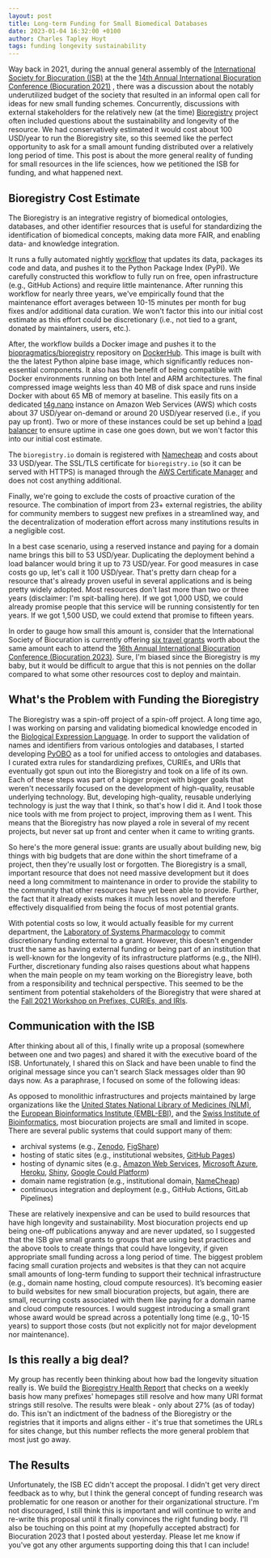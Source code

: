 ```yaml
---
layout: post
title: Long-term Funding for Small Biomedical Databases
date: 2023-01-04 16:32:00 +0100
author: Charles Tapley Hoyt
tags: funding longevity sustainability
---
```


Way back in 2021, during the annual general assembly of
the [International Society for Biocuration (ISB)](https://www.biocuration.org) at the
the [14th Annual International Biocuration Conference (Biocuration 2021)](https://www.biocuration.org/14th-annual-biocuration-conference-virtual/)
,
there was a discussion about the notably underutilized budget of the society that resulted in an informal open call for
ideas for new small funding schemes. Concurrently, discussions with external stakeholders for the relatively new
(at the time) [Bioregistry](https://bioregistry.io) project often included questions about the sustainability and
longevity of the resource. We had conservatively estimated it would cost about 100 USD/year to run the
Bioregistry site, so this seemed like the perfect opportunity to ask for a small amount funding distributed over a
relatively long period of time. This post is about the more general reality of funding for small resources in the life
sciences, how we petitioned the ISB for funding, and what happened next.

## Bioregistry Cost Estimate

The Bioregistry is an integrative registry of biomedical ontologies, databases, and other identifier resources that
is useful for standardizing the identification of biomedical concepts, making data more FAIR, and enabling data-
and knowledge integration.

It runs a fully automated nightly [workflow](https://github.com/biopragmatics/bioregistry/actions/workflows/update.yml)
that updates its data, packages its code and data, and pushes it to the Python Package Index (PyPI). We carefully
constructed this workflow to fully run on free, open infrastructure (e.g., GitHub Actions) and require little
maintenance. After running this workflow for nearly three years, we've empirically found that the maintenance effort
averages between 10-15 minutes per month for bug fixes and/or additional data curation. We won't factor this into our
initial cost estimate as this effort could be discretionary (i.e., not tied to a grant, donated by maintainers, users,
etc.).

After, the workflow builds a Docker image
and pushes it to the [biopragmatics/bioregistry](https://hub.docker.com/r/biopragmatics/bioregistry) repository
on [DockerHub](https://hub.docker.com). This image is built with the the latest Python alpine base image, which
significantly reduces non-essential components. It also has the benefit of being compatible with Docker environments
running on both Intel and ARM architectures. The final compressed image weights less than 40 MB of disk space and
runs inside Docker with about 65 MB of memory at baseline. This easily fits on a dedicated
[t4g.nano](https://aws.amazon.com/ec2/instance-types/t4/) instance on Amazon Web Services (AWS) which
costs about 37 USD/year on-demand or around 20 USD/year reserved (i.e., if you pay up front). Two or more of these
instances could be set up behind a [load balancer](https://aws.amazon.com/what-is/load-balancing/) to ensure uptime in
case one goes down, but we won't factor this into our initial cost estimate.

The `bioregistry.io` domain is registered with [Namecheap](https://www.namecheap.com) and costs about
33 USD/year. The SSL/TLS certificate for `bioregistry.io` (so it can be served with HTTPS) is managed through the
[AWS Certificate Manager](https://aws.amazon.com/certificate-manager/) and does not cost anything additional.

Finally, we're going to exclude the costs of proactive curation of the resource. The combination of import from
23+ external registries, the ability for community members to suggest new prefixes in a streamlined way, and the
decentralization of moderation effort across many institutions results in a negligible cost.

In a best case scenario, using a reserved instance and paying for a domain name brings this bill to 53 USD/year.
Duplicating the deployment behind a load balancer would bring it up to 73 USD/year. For good measures in case costs go
up, let's call it 100 USD/year. That's pretty darn cheap for a resource that's already proven useful in several
applications and is being pretty widely adopted. Most resources don't last more than two or three years (disclaimer: I'm
spit-balling here). If we got 1,000 USD, we could already promise people that this service will be running consistently
for ten years. If we got 1,500 USD, we could extend that promise to fifteen years.

In order to gauge how small this amount is, consider that the International Society of Biocuration
is currently offering [six travel grants](https://www.biocuration.org/travel-fellowship/) worth about the same amount
each to attend
the [16th Annual International Biocuration Conference (Biocuration 2023)](https://biocuration2023.github.io/).
Sure, I'm biased since the Bioregistry is my baby, but it would be difficult to argue that this is not pennies on the
dollar compared to what some other resources cost to deploy and maintain.

## What's the Problem with Funding the Bioregistry

The Bioregistry was a spin-off project of a spin-off project. A long time ago, I was working on parsing and validating
biomedical knowledge encoded in the [Biological Expression Language](https://biological-expression-language.github.io/).
In order to support the validation of names and identifiers from various ontologies and databases, I started developing
[PyOBO](https://github.com/pyobo/pyobo) as a tool for unified access to ontologies and databases. I curated extra rules
for standardizing prefixes, CURIEs, and URIs that eventually got spun out into the Bioregistry and took on a life of its
own. Each of these steps was part of a bigger project with bigger goals that weren't necessarily focused on the
development of high-quality, reusable underlying technology. But, developing high-quality, reusable underlying
technology is just the way that I think, so that's how I did it. And I took those nice tools with me from project to
project, improving them as I went. This means that the Bioregistry has now played a role in several of my recent
projects, but never sat up front and center when it came to writing grants.

So here's the more general issue: grants are usually about building new, big things with big budgets that are done
within the short timeframe of a project, then they're usually lost or forgotten. The Bioregistry is a small, important
resource that does not need massive development but it does need a long commitment to maintenance in order to provide
the stability to the community that other resources have yet been able to provide. Further, the fact that it already
exists makes it much less novel and therefore effectively disqualified from being the focus of most potential grants.

With potential costs so low, it would actually feasible for my current department,
the [Laboratory of Systems Pharmacology](https://labsyspharm.org) to commit discretionary funding external to a grant.
However, this doesn't engender trust the same as having external funding or being part of an institution that is
well-known for the longevity of its infrastructure platforms (e.g., the NIH). Further, discretionary funding
also raises questions about what happens when the main people on my team working on the Bioregistry leave,
both from a responsibility and technical perspective. This seemed to be the sentiment from potential stakeholders
of the Bioregistry that were shared at
the [Fall 2021 Workshop on Prefixes, CURIEs, and IRIs](https://biopragmatics.github.io/workshops/WPCI2021.html).

## Communication with the ISB

After thinking about all of this, I finally write up a proposal (somewhere between one and two pages) and shared
it with the executive board of the ISB. Unfortunately, I shared this on Slack and have been unable to find the original
message since you can't search Slack messages older than 90 days now. As a paraphrase, I focused on some of the
following ideas:

As opposed to monolithic infrastructures and projects maintained by large
organizations like
the [United States National Library of Medicines (NLM)](https://www.nlm.nih.gov),
the [European Bioinformatics Institute (EMBL-EBI)](https://www.ebi.ac.uk), and
the [Swiss Institute of Bioinformatics](https://www.sib.swiss), most
biocuration projects are small and limited in scope. There are several
public systems that could support many of them:

- archival systems (e.g., [Zenodo](https://zenodo.org), [FigShare](https://figshare.com))
- hosting of static sites (e.g., institutional websites, [GitHub Pages](https://pages.github.com/))
- hosting of dynamic sites (e.g., [Amazon Web Services](https://aws.amazon.com/),
  [Microsoft Azure](https://azure.microsoft.com/en-us/), [Heroku](https://www.heroku.com/),
  [Shiny](https://www.shinyapps.io/), [Google Could Platform](https://cloud.google.com/))
- domain name registration (e.g., institutional domain, [NameCheap](https://www.namecheap.com/))
- continuous integration and deployment (e.g., GitHub Actions, GitLab Pipelines)

These are relatively inexpensive and can be used to build resources that have high longevity and sustainability.
Most biocuration projects end up being one-off publications anyway and are never updated, so I suggested that the ISB
give small grants to groups that are using best practices and the above tools to create things that could have
longevity, if given appropriate small funding across a long period of time. The biggest problem facing small curation
projects and websites is that they can not acquire small amounts of long-term funding to support their technical
infrastructure (e.g., domain name hosting, cloud compute resources). It’s becoming easier to build websites for new
small biocuration projects, but again, there are small, recurring costs associated with them like paying for a domain
name and cloud compute resources. I would suggest introducing a small grant whose award would be spread across a
potentially long time (e.g., 10-15 years) to support those costs (but not explicitly not for major development nor
maintenance).

## Is this really a big deal?

My group has recently been thinking about how bad the longevity situation really is. We build the [Bioregistry Health
Report](https://biopragmatics.github.io/bioregistry/health/) that checks on a weekly basis how many prefixes' homepages
still resolve and how many URI format strings still resolve. The results were bleak - only about 27% (as of today) do.
This isn't an indictment of the badness of the Bioregistry or the registries that it imports and aligns either - it's
true that sometimes the URLs for sites change, but this number reflects the more general problem that most just go away.

## The Results

Unfortunately, the ISB EC didn't accept the proposal. I didn't get very direct feedback as to why, but I think the
general concept of funding research was problematic for one reason or another for their organizational structure. I'm
not discouraged, I still think this is important and will continue to write and re-write this proposal until it finally
convinces the right funding body. I'll also be touching on this point at my (hopefully accepted abstract) for
Biocuration 2023 that I posted about yesterday. Please let me know if you've got any other arguments supporting doing
this that I can include!
